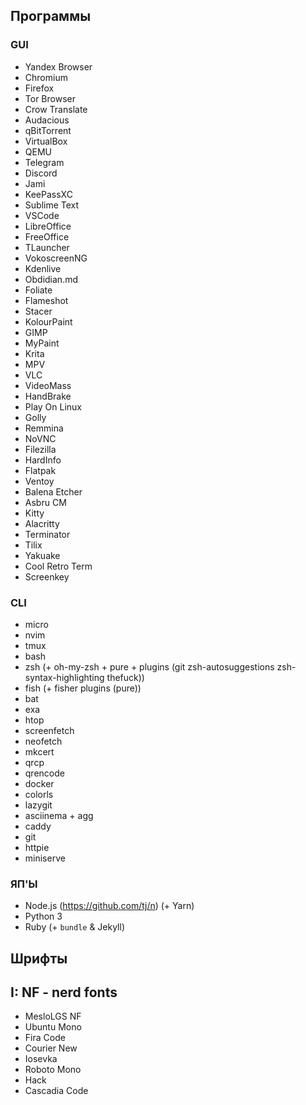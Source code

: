 ## Программы

### GUI

- Yandex Browser
- Chromium
- Firefox
- Tor Browser
- Crow Translate
- Audacious
- qBitTorrent
- VirtualBox
- QEMU
- Telegram
- Discord
- Jami
- KeePassXC
- Sublime Text
- VSCode
- LibreOffice
- FreeOffice
- TLauncher
- VokoscreenNG
- Kdenlive
- Obdidian.md
- Foliate
- Flameshot
- Stacer
- KolourPaint
- GIMP
- MyPaint
- Krita
- MPV
- VLC
- VideoMass
- HandBrake
- Play On Linux
- Golly
- Remmina
- NoVNC
- Filezilla
- HardInfo
- Flatpak
- Ventoy
- Balena Etcher
- Asbru CM
- Kitty
- Alacritty
- Terminator
- Tilix
- Yakuake
- Cool Retro Term
- Screenkey

### CLI

- micro
- nvim
- tmux
- bash
- zsh (+ oh-my-zsh + pure + plugins (git zsh-autosuggestions zsh-syntax-highlighting thefuck))
- fish (+ fisher plugins (pure))
- bat
- exa
- htop
- screenfetch
- neofetch
- mkcert
- qrcp
- qrencode
- docker
- colorls
- lazygit
- asciinema + agg
- caddy
- git
- httpie
- miniserve

### ЯП'Ы

- Node.js (https://github.com/tj/n) (+ Yarn)
- Python 3
- Ruby (+ `bundle` & Jekyll)

## Шрифты

## I: NF - nerd fonts

- MesloLGS NF
- Ubuntu Mono
- Fira Code
- Courier New
- Iosevka
- Roboto Mono
- Hack
- Cascadia Code
